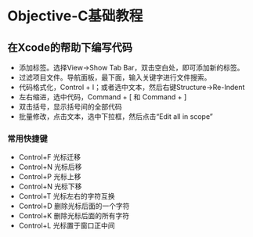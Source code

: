 # Objective-C基础教程

## 在Xcode的帮助下编写代码
* 添加标签。选择View->Show Tab Bar，双击空白处，即可添加新的标签。
* 过滤项目文件。导航面板，最下面，输入关键字进行文件搜索。
* 代码格式化，Control + I；或者选中文本，然后右键Structure->Re-Indent
* 左右缩进，选中代码，Command + [ 和 Command + ] 
* 双击括号，显示括号间的全部代码
* 批量修改，点击文本，选中下拉框，然后点击“Edit all in scope”

### 常用快捷键
* Control+F 光标迁移
* Control+N 光标后移
* Control+P 光标上移
* Control+N 光标下移
* Control+T 光标左右的字符互换
* Control+D 删除光标后面的一个字符
* Control+K 删除光标后面的所有字符
* Control+L 光标置于窗口正中间